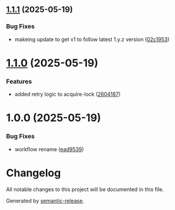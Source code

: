 ## [1.1.1](https://github.com/billypearson/github-action-ci-lock/compare/v1.1.0...v1.1.1) (2025-05-19)


### Bug Fixes

* makeing update to get v1 to follow latest 1.y.z version ([02c1953](https://github.com/billypearson/github-action-ci-lock/commit/02c19532cf14f46a8e521e6fd35ee1629f3c3787))

# [1.1.0](https://github.com/billypearson/github-action-ci-lock/compare/v1.0.0...v1.1.0) (2025-05-19)


### Features

* added retry logic to acquire-lock ([2604187](https://github.com/billypearson/github-action-ci-lock/commit/260418757abbfc679d24bfdc4428a46c9b997204))

# 1.0.0 (2025-05-19)


### Bug Fixes

* workflow rename ([ead9539](https://github.com/billypearson/github-action-ci-lock/commit/ead9539528704e3a8f07cc3c083d28dc128b0978))

# Changelog

All notable changes to this project will be documented in this file.

Generated by [semantic-release](https://github.com/semantic-release/semantic-release).

